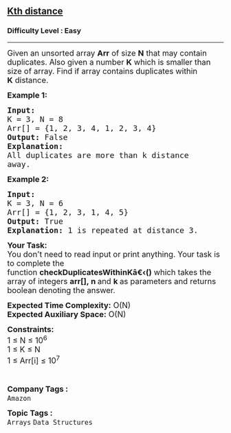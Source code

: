 <h2><a href="https://www.geeksforgeeks.org/problems/kth-distance3757/1?page=5&category=Arrays&company=Amazon,Microsoft,Flipkart,Adobe,Google,Samsung,Snapdeal,Paytm,Goldman%20Sachs,Morgan%20Stanley,D-E-Shaw,Oracle,SAP%20Labs,Qualcomm,Wipro,Atlassian,Infosys,Uber&difficulty=Easy&sortBy=submissions">Kth distance</a></h2><h3>Difficulty Level : Easy</h3><hr><div class="problems_problem_content__Xm_eO"><p><span style="font-size:18px">Given an unsorted array <strong>Arr</strong> of size <strong>N</strong> that may contain duplicates. Also given a number <strong>K</strong> which is smaller than size of array. Find if array contains duplicates within <strong>K</strong>&nbsp;distance.</span></p>

<p><strong><span style="font-size:18px">Example 1:</span></strong></p>

<pre><span style="font-size:18px"><strong>Input:</strong> 
K = 3, N = 8
Arr[] = {1, 2, 3, 4, 1, 2, 3, 4}
<strong>Output:</strong> False
<strong>Explanation:</strong> 
All duplicates are more than k distance
away.</span></pre>

<p><strong><span style="font-size:18px">Example 2:</span></strong></p>

<pre><span style="font-size:18px"><strong>Input:</strong> 
K = 3, N = 6
Arr[] = {1, 2, 3, 1, 4, 5}
<strong>Output:</strong> True
<strong>Explanation: </strong>1 is repeated at distance 3.</span></pre>

<p><span style="font-size:18px"><strong>Your Task:&nbsp;&nbsp;</strong><br>
You don't need to read input or print anything. Your task is to complete the function&nbsp;<strong>checkDuplicatesWithinKâ€‹()</strong>&nbsp;which takes the array of integers&nbsp;<strong>arr[],</strong><strong>&nbsp;n&nbsp;</strong>and <strong>k&nbsp;</strong>as parameters and returns boolean&nbsp;denoting the answer.</span></p>

<p><span style="font-size:18px"><strong>Expected Time Complexity:</strong>&nbsp;O(N)<br>
<strong>Expected Auxiliary Space:</strong>&nbsp;O(N)</span></p>

<p><span style="font-size:18px"><strong>Constraints:</strong><br>
1 ≤ N ≤ 10<sup>6</sup><br>
1 ≤ K ≤ N<br>
1 ≤ Arr[i] ≤ 10<sup>7</sup></span></p>

<p>&nbsp;</p>
</div><p><span style=font-size:18px><strong>Company Tags : </strong><br><code>Amazon</code>&nbsp;<br><p><span style=font-size:18px><strong>Topic Tags : </strong><br><code>Arrays</code>&nbsp;<code>Data Structures</code>&nbsp;